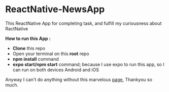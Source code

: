 # ReactNative-NewsApp

This ReactNative App for completing task, and fulfill my curiousness about RactNative

**How to run this App :**
  - **Clone** this repo
  - Open your terminal on this **root** repo
  - **npm install** command
  - **expo start/npm start** command; because I use expo to run this app, so I can run on both devices Android and iOS
 
 Anyway I can't do anything without this marvelous [page](https://medium.com/mesan-digital/how-to-build-a-news-app-with-react-native-app-part-1-e78d7d3c55b3), Thankyou so much.
